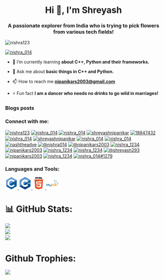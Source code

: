 <h1 align="center">Hi 👋, I'm Shreyash</h1>
<h3 align="center">A passionate explorer from India who is trying to pick flowers from various tech fields!</h3>

<p align="left"> <img src="https://komarev.com/ghpvc/?username=nishra123&label=Profile%20views&color=0e75b6&style=flat" alt="nishra123" /> </p>


<p align="left"> <a href="https://twitter.com/nishra_014" target="blank"><img src="https://img.shields.io/twitter/follow/nishra_014?logo=twitter&style=for-the-badge" alt="nishra_014" /></a> </p>

- 🌱 I’m currently learning **about C++, Python and their frameworks.**

- 💬 Ask me about **basic things in C++ and Python.**

- 📫 How to reach me **nipanikars2003@gmail.com**

- ⚡ Fun fact **I am a dancer who needs no drinks to go wild in marriages!**

### Blogs posts
<!-- BLOG-POST-LIST:START -->
<!-- BLOG-POST-LIST:END -->

<h3 align="left">Connect with me:</h3>
<p align="left">
<a href="https://codepen.io/nishra123" target="blank"><img align="center" src="https://raw.githubusercontent.com/rahuldkjain/github-profile-readme-generator/master/src/images/icons/Social/codepen.svg" alt="nishra123" height="30" width="40" /></a>
<a href="https://dev.to/nishra_014" target="blank"><img align="center" src="https://raw.githubusercontent.com/rahuldkjain/github-profile-readme-generator/master/src/images/icons/Social/devto.svg" alt="nishra_014" height="30" width="40" /></a>
<a href="https://twitter.com/nishra_014" target="blank"><img align="center" src="https://raw.githubusercontent.com/rahuldkjain/github-profile-readme-generator/master/src/images/icons/Social/twitter.svg" alt="nishra_014" height="30" width="40" /></a>
<a href="https://linkedin.com/in/shreyashnipanikar" target="blank"><img align="center" src="https://raw.githubusercontent.com/rahuldkjain/github-profile-readme-generator/master/src/images/icons/Social/linked-in-alt.svg" alt="shreyashnipanikar" height="30" width="40" /></a>
<a href="https://stackoverflow.com/users/18847432" target="blank"><img align="center" src="https://raw.githubusercontent.com/rahuldkjain/github-profile-readme-generator/master/src/images/icons/Social/stack-overflow.svg" alt="18847432" height="30" width="40" /></a>
<a href="https://codesandbox.com/nishra_014" target="blank"><img align="center" src="https://raw.githubusercontent.com/rahuldkjain/github-profile-readme-generator/master/src/images/icons/Social/codesandbox.svg" alt="nishra_014" height="30" width="40" /></a>
<a href="https://kaggle.com/shreyashnipanikar" target="blank"><img align="center" src="https://raw.githubusercontent.com/rahuldkjain/github-profile-readme-generator/master/src/images/icons/Social/kaggle.svg" alt="shreyashnipanikar" height="30" width="40" /></a>
<a href="https://instagram.com/nishra_014" target="blank"><img align="center" src="https://raw.githubusercontent.com/rahuldkjain/github-profile-readme-generator/master/src/images/icons/Social/instagram.svg" alt="nishra_014" height="30" width="40" /></a>
<a href="https://dribbble.com/nishra_014" target="blank"><img align="center" src="https://raw.githubusercontent.com/rahuldkjain/github-profile-readme-generator/master/src/images/icons/Social/dribbble.svg" alt="nishra_014" height="30" width="40" /></a>
<a href="https://www.behance.net/nashtheadve" target="blank"><img align="center" src="https://raw.githubusercontent.com/rahuldkjain/github-profile-readme-generator/master/src/images/icons/Social/behance.svg" alt="nashtheadve" height="30" width="40" /></a>
<a href="https://hashnode.com/@nishra014" target="blank"><img align="center" src="https://raw.githubusercontent.com/rahuldkjain/github-profile-readme-generator/master/src/images/icons/Social/hashnode.svg" alt="@nishra014" height="30" width="40" /></a>
<a href="https://medium.com/@nipanikars2003" target="blank"><img align="center" src="https://raw.githubusercontent.com/rahuldkjain/github-profile-readme-generator/master/src/images/icons/Social/medium.svg" alt="@nipanikars2003" height="30" width="40" /></a>
<a href="https://www.codechef.com/users/nishra_1234" target="blank"><img align="center" src="https://cdn.jsdelivr.net/npm/simple-icons@3.1.0/icons/codechef.svg" alt="nishra_1234" height="30" width="40" /></a>
<a href="https://www.hackerrank.com/nipanikars2003" target="blank"><img align="center" src="https://raw.githubusercontent.com/rahuldkjain/github-profile-readme-generator/master/src/images/icons/Social/hackerrank.svg" alt="nipanikars2003" height="30" width="40" /></a>
<a href="https://codeforces.com/profile/nishra_1234" target="blank"><img align="center" src="https://raw.githubusercontent.com/rahuldkjain/github-profile-readme-generator/master/src/images/icons/Social/codeforces.svg" alt="nishra_1234" height="30" width="40" /></a>
<a href="https://www.leetcode.com/nishra_1234" target="blank"><img align="center" src="https://raw.githubusercontent.com/rahuldkjain/github-profile-readme-generator/master/src/images/icons/Social/leet-code.svg" alt="nishra_1234" height="30" width="40" /></a>
<a href="https://www.hackerearth.com/@shreyash293" target="blank"><img align="center" src="https://raw.githubusercontent.com/rahuldkjain/github-profile-readme-generator/master/src/images/icons/Social/hackerearth.svg" alt="@shreyash293" height="30" width="40" /></a>
<a href="https://auth.geeksforgeeks.org/user/nipanikars2003" target="blank"><img align="center" src="https://raw.githubusercontent.com/rahuldkjain/github-profile-readme-generator/master/src/images/icons/Social/geeks-for-geeks.svg" alt="nipanikars2003" height="30" width="40" /></a>
<a href="https://www.topcoder.com/members/nishra_1234" target="blank"><img align="center" src="https://raw.githubusercontent.com/rahuldkjain/github-profile-readme-generator/master/src/images/icons/Social/topcoder.svg" alt="nishra_1234" height="30" width="40" /></a>
<a href="https://discord.gg/nishra_014#1279" target="blank"><img align="center" src="https://raw.githubusercontent.com/rahuldkjain/github-profile-readme-generator/master/src/images/icons/Social/discord.svg" alt="nishra_014#1279" height="30" width="40" /></a>
</p>

<h3 align="left">Languages and Tools:</h3>
<p align="left"> <a href="https://www.cprogramming.com/" target="_blank" rel="noreferrer"> <img src="https://raw.githubusercontent.com/devicons/devicon/master/icons/c/c-original.svg" alt="c" width="40" height="40"/> </a> <a href="https://www.w3schools.com/cpp/" target="_blank" rel="noreferrer"> <img src="https://raw.githubusercontent.com/devicons/devicon/master/icons/cplusplus/cplusplus-original.svg" alt="cplusplus" width="40" height="40"/> </a> <a href="https://www.w3.org/html/" target="_blank" rel="noreferrer"> <img src="https://raw.githubusercontent.com/devicons/devicon/master/icons/html5/html5-original-wordmark.svg" alt="html5" width="40" height="40"/> </a> <a href="https://www.mysql.com/" target="_blank" rel="noreferrer"> <img src="https://raw.githubusercontent.com/devicons/devicon/master/icons/mysql/mysql-original-wordmark.svg" alt="mysql" width="40" height="40"/> </a> </p>

# 📊 GitHub Stats:
![](https://github-readme-stats.vercel.app/api?username=nishra123&theme=tokyonight&hide_border=false&include_all_commits=true&count_private=true)<br/>
![](https://github-readme-streak-stats.herokuapp.com/?user=nishra123&theme=tokyonight&hide_border=false)<br/>
![](https://github-readme-stats.vercel.app/api/top-langs/?username=nishra123&theme=tokyonight&hide_border=false&include_all_commits=true&count_private=true&layout=compact)
# Github Trophies:
![](https://github-profile-trophy.vercel.app/?username=nishra123&theme=radical&no-frame=false&no-bg=true&margin-w=4)

